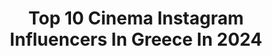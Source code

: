 ---
title: Top 10 Cinema Instagram Influencers In Greece In 2024
description: >-
  Find top cinema Instagram influencers in Greece in 2024. Most popular hashtags: #love #actorslife #summer #friends.
platform: Instagram
hits: 45
text_top: Identify the best Instagram accounts on inBeat.
text_bottom: Our database holds 45 Instagram influencers like this in Greece for you to pitch.
profiles:
  - username: "lumino"
    fullname: >-
      ERIC GIOVON
    bio: >-
      CINEMATOGRAPHER / PHOTOGRAPHER Athens, Greece / Worldwide @ericgiovon
    location: "Greece"
    followers: 120588
    engagement: 479
    commentsToLikes: 0.012573
    id: ck5ho8fb7p4ec0i11ewhd7vqs
    verified: false
    hashtags: "#reframedmag, #bnw, #cinebible, #dplife"
  - username: "unboxholics"
    fullname: >-
      Unboxholics
    bio: >-
      TIME WELL WASTED. Gaming | Tech | Cinema | Entertainment #UH #unboxholics ⬇️Ρουχισμός Unboxholics
    location: "Greece"
    followers: 488881
    engagement: 503
    commentsToLikes: 0.004687
    id: ck8t0b5yprgrs0j7811wd4pch
    verified: false
    hashtags: "#nuiiicecreamadventure, #ad, #nuii, #uhmemes"
  - username: "ioannaasimakopoulou"
    fullname: >-
      Ioanna Asimakopoulou
    bio: >-
      #Actress #Greece #ioannaasimakopoulou •Theatre•TV•Cinema•Art•Traveler
    location: "Greece"
    followers: 105951
    engagement: 518
    commentsToLikes: 0.011723
    id: ckf5s389kemh70j234p8j8cix
    verified: false
    hashtags: "#womanstyle, #me, #feel, #beyourself"
  - username: "nikolpanagiotou"
    fullname: >-
      Nikol Panagiotou
    bio: >-
      Costume Design | Styling | Theater, Cinema and Everything In Between. Do It With Love, Or Not At All.
    location: "Greece"
    followers: 110733
    engagement: 424
    commentsToLikes: 0.126472
    id: ck5hgor5u3xli0i11nh4nmna9
    verified: false
    hashtags: "#mykonosgreece, #mood, #mykonos, #mysummer"
  - username: "aris_max_"
    fullname: >-
      Aris Christofer♈️
    bio: >-
      Athens Greece,football ,cinema,trips,theatre,gym
    location: "Greece"
    followers: 12697
    engagement: 459
    commentsToLikes: 0.023629
    id: ckap0l9wiqszd0i78dvdxbjfx
    verified: false
    hashtags: "#instalifo, #athensvoice, #coffee, #instagreece"
  - username: "fofo_ntemiri"
    fullname: >-
      Fotini Ntemiri
    bio: >-
      Actress,love theater cinema TV,music,literature,ARTS!Love cooking,knitting!Love you all!!!!love dark chocolate too!!
    location: "Greece"
    followers: 15072
    engagement: 688
    commentsToLikes: 0.031364
    id: ck5pzbt6j07d70i113kyyi72i
    verified: false
    hashtags: "#happiness, #friends, #actress, #vitaminsea"
  - username: "toukoutoubi"
    fullname: >-
      TukuGR
    bio: >-
      Cinema addict Stand up Comedian Podcast Owner of TukuGR | TukuGamesGR
    location: "Greece"
    followers: 13731
    engagement: 1246
    commentsToLikes: 0.006491
    id: ck5cbufzig6k60i118atht14g
    verified: false
    hashtags: "#comedy, #awesome, #skg, #instadaily"
  - username: "steliostsikas"
    fullname: >-
      Stelios Tsikas Weddings
    bio: >-
      Wedding photographer, storyteller, cinematographer, traveller, father and a great lover of life. DestinationWeddinginGreece #kythnos#kea#sifnos#hydra
    location: "Greece"
    followers: 11266
    engagement: 189
    commentsToLikes: 0.010735
    id: ck8t0bgnyrhxt0j78gj4wwgcb
    verified: false
    hashtags: "#weddingphotographer, #baptismplanninng, #greekislandweddings, #couplephotography"
  - username: "petros_lagoutis_official"
    fullname: >-
      Petros
    bio: >-
      •Theatre🎭 •Cinema🎬 •TV📺 •Life goes on-LGO•
    location: "Greece"
    followers: 37345
    engagement: 819
    commentsToLikes: 0.009160
    id: ck13c6283ysij0i19oopne6fw
    verified: false
    hashtags: "#actor, #supportartworkers, #eimasteoloimazi, #summer2020"
  - username: "ioannidispanos"
    fullname: >-
      Panos Ioannidis
    bio: >-
      Πάνος Ιωαννιδης ✉️ Email: marketing@panosioannidis.gr 🎥 Youtube 🖥 Website
    location: "Greece"
    followers: 355359
    engagement: 570
    commentsToLikes: 0.024772
    id: ck55lkz5k1th60i11ngjeogxf
    verified: false
    hashtags: "#gillette, #balance, #giveaway, #cinema"
---